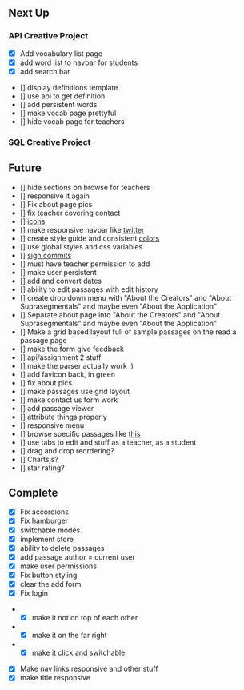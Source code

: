 ## Next Up

### API Creative Project

- [x] Add vocabulary list page
- [x] add word list to navbar for students
- [x] add search bar
- [] display definitions template
- [] use api to get definition
- [] add persistent words
- [] make vocab page prettyful
- [] hide vocab page for teachers

### SQL Creative Project

## Future

- [] hide sections on browse for teachers
- [] responsive it again
- [] Fix about page pics
- [] fix teacher covering contact
- [] [icons](https://www.w3schools.com/icons/default.asp)
- [] make responsive navbar like [twitter](https://twitter.com/intcreator)
- [] create style guide and consistent [colors](https://onextrapixel.com/anatomy-of-colors-in-web-design-pure-as-snow-white/)
- [] use global styles and css variables
- [] [sign commits](https://help.github.com/articles/signing-commits-with-gpg/)
- [] must have teacher permission to add
- [] make user persistent
- [] add and convert dates
- [] ability to edit passages with edit history
- [] create drop down menu with "About the Creators" and "About Suprasegmentals" and maybe even "About the Application"
- [] Separate about page into "About the Creators" and "About Suprasegmentals" and maybe even "About the Application"
- [] Make a grid based layout full of sample passages on the read a passage page
- [] make the form give feedback
- [] api/assignment 2 stuff
- [] make the parser actually work :)
- [] add favicon back, in green
- [] fix about pics
- [] make passages use grid layout
- [] make contact us form work
- [] add passage viewer
- [] attribute things properly
- [] responsive menu
- [] browse specific passages like [this](https://github.com/BYU-CS260-Winter-2018/lab3/wiki)
- [] use tabs to edit and stuff as a teacher, as a student
- [] drag and drop reordering?
- [] Chartsjs?
- [] star rating?

## Complete

- [x] Fix accordions
- [x] Fix [hamburger](https://www.w3schools.com/howto/howto_js_topnav_responsive.asp)
- [x] switchable modes
- [x] implement store
- [x] ability to delete passages
- [x] add passage author = current user
- [x] make user permissions 
- [x] Fix button styling
- [x] clear the add form
- [x] Fix login
- - [x] make it not on top of each other
- - [x] make it on the far right
- - [x] make it click and switchable
- [x] Make nav links responsive and other stuff
- [x] make title responsive
